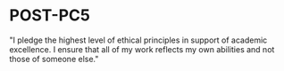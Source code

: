 # POST-PC5
"I pledge the highest level of ethical principles in support of academic excellence.  I ensure that all of my work reflects my own abilities and not those of someone else."
